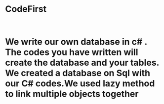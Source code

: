 # CodeFirst
# <br> We write our own database in c# . The codes you have written will create the database and your tables. We created a database on Sql with our C# codes.We used lazy method to link multiple objects together

